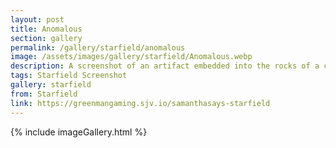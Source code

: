 ```yaml
---
layout: post
title: Anomalous
section: gallery
permalink: /gallery/starfield/anomalous
image: /assets/images/gallery/starfield/Anomalous.webp
description: A screenshot of an artifact embedded into the rocks of a cave from Starfield, taken by Samantha Says.
tags: Starfield Screenshot
gallery: starfield
from: Starfield
link: https://greenmangaming.sjv.io/samanthasays-starfield
---
```

{% include imageGallery.html %}